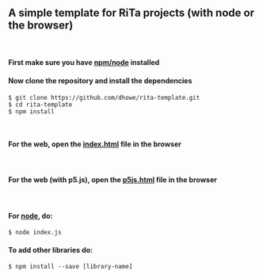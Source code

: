## A simple template for RiTa projects (with node or the browser)

<br>

#### First make sure you have [npm/node](https://nodejs.org/en/) installed

#### Now clone the repository and install the dependencies

    $ git clone https://github.com/dhowe/rita-template.git
    $ cd rita-template
    $ npm install

<br>

#### For the web, open the [index.html](https://github.com/dhowe/rita-template/blob/master/index.html) file in the browser

<br>

#### For the web (with p5.js), open the [p5js.html](https://github.com/dhowe/rita-template/blob/master/p5js.html) file in the browser

<br>

#### For [node](https://nodejs.org/en/), do:

    $ node index.js
    

#### To add other libraries do:

    $ npm install --save [library-name]
